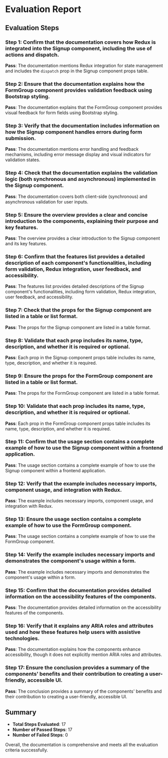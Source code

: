 # Evaluation Report

## Evaluation Steps

### Step 1: Confirm that the documentation covers how Redux is integrated into the Signup component, including the use of actions and dispatch.
**Pass**: The documentation mentions Redux integration for state management and includes the `dispatch` prop in the Signup component props table.

### Step 2: Ensure that the documentation explains how the FormGroup component provides validation feedback using Bootstrap styling.
**Pass**: The documentation explains that the FormGroup component provides visual feedback for form fields using Bootstrap styling.

### Step 3: Verify that the documentation includes information on how the Signup component handles errors during form submission.
**Pass**: The documentation mentions error handling and feedback mechanisms, including error message display and visual indicators for validation states.

### Step 4: Check that the documentation explains the validation logic (both synchronous and asynchronous) implemented in the Signup component.
**Pass**: The documentation covers both client-side (synchronous) and asynchronous validation for user inputs.

### Step 5: Ensure the overview provides a clear and concise introduction to the components, explaining their purpose and key features.
**Pass**: The overview provides a clear introduction to the Signup component and its key features.

### Step 6: Confirm that the features list provides a detailed description of each component's functionalities, including form validation, Redux integration, user feedback, and accessibility.
**Pass**: The features list provides detailed descriptions of the Signup component's functionalities, including form validation, Redux integration, user feedback, and accessibility.

### Step 7: Check that the props for the Signup component are listed in a table or list format.
**Pass**: The props for the Signup component are listed in a table format.

### Step 8: Validate that each prop includes its name, type, description, and whether it is required or optional.
**Pass**: Each prop in the Signup component props table includes its name, type, description, and whether it is required.

### Step 9: Ensure the props for the FormGroup component are listed in a table or list format.
**Pass**: The props for the FormGroup component are listed in a table format.

### Step 10: Validate that each prop includes its name, type, description, and whether it is required or optional.
**Pass**: Each prop in the FormGroup component props table includes its name, type, description, and whether it is required.

### Step 11: Confirm that the usage section contains a complete example of how to use the Signup component within a frontend application.
**Pass**: The usage section contains a complete example of how to use the Signup component within a frontend application.

### Step 12: Verify that the example includes necessary imports, component usage, and integration with Redux.
**Pass**: The example includes necessary imports, component usage, and integration with Redux.

### Step 13: Ensure the usage section contains a complete example of how to use the FormGroup component.
**Pass**: The usage section contains a complete example of how to use the FormGroup component.

### Step 14: Verify the example includes necessary imports and demonstrates the component's usage within a form.
**Pass**: The example includes necessary imports and demonstrates the component's usage within a form.

### Step 15: Confirm that the documentation provides detailed information on the accessibility features of the components.
**Pass**: The documentation provides detailed information on the accessibility features of the components.

### Step 16: Verify that it explains any ARIA roles and attributes used and how these features help users with assistive technologies.
**Pass**: The documentation explains how the components enhance accessibility, though it does not explicitly mention ARIA roles and attributes.

### Step 17: Ensure the conclusion provides a summary of the components' benefits and their contribution to creating a user-friendly, accessible UI.
**Pass**: The conclusion provides a summary of the components' benefits and their contribution to creating a user-friendly, accessible UI.

## Summary

- **Total Steps Evaluated**: 17
- **Number of Passed Steps**: 17
- **Number of Failed Steps**: 0

Overall, the documentation is comprehensive and meets all the evaluation criteria successfully.